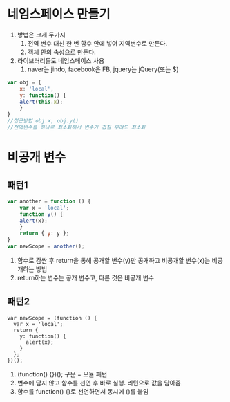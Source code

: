 # 네임스페이스 만들기

1. 방법은 크게 두가지
    1. 전역 변수 대신 한 번 함수 안에 넣어 지역변수로 만든다.
    2. 객체 안의 속성으로 만든다.
2. 라이브러리들도 네임스페이스 사용
    1. naver는 jindo, facebook은 FB, jquery는 jQuery(또는 $)

```javascript
var obj = {
    x: 'local',
    y: function() {
    alert(this.x);
    }
}
//접근방법 obj.x, obj.y()
//전역변수를 하나로 최소화해서 변수가 겹칠 우려도 최소화
```

# 비공개 변수

## 패턴1

```javascript
var another = function () {
    var x = 'local';
    function y() {
    alert(x);
    }
    return { y: y };
}
var newScope = another();
```

1. 함수로 감싼 후 return을 통해 공개할 변수(y)만 공개하고 비공개할 변수(x)는 비공개하는 방법
2. return하는 변수는 공개 변수고, 다른 것은 비공개 변수

## 패턴2

    var newScope = (function () {
      var x = 'local';
      return {
        y: function() {
          alert(x);
        }
      };
    })();

1. (function() {})(); 구문 = 모듈 패턴
2. 변수에 담지 않고 함수를 선언 후 바로 실행. 리턴으로 값을 담아줌
3. 함수를 function() {}로 선언하면서 동시에 ()를 붙임
